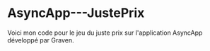 # AsyncApp---JustePrix
Voici mon code pour le jeu du juste prix sur l'application AsyncApp développé par Graven.
